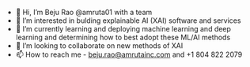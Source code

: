 - 👋 Hi, I’m Beju Rao @amruta01 with a team
- 👀 I’m interested in bulding explainable AI (XAI) software and services
- 🌱 I’m currently learning and deploying machine learning and deep learning and determining how to best adopt these ML/AI methods
- 💞️ I’m looking to collaborate on new methods of XAI
- 📫 How to reach me - beju.rao@amrutainc.com and +1 804 822 2079

<!---
amruta01/amruta01 is a ✨ special ✨ repository because its `README.md` (this file) appears on your GitHub profile.
You can click the Preview link to take a look at your changes.
--->

